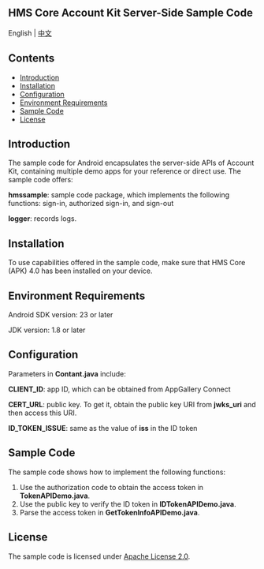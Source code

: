 ## **HMS Core Account Kit Server-Side Sample Code**

English | [中文](README_ZH.md)


## **Contents**

 * [Introduction](#Introduction)
 * [Installation](#Installation)
 * [Configuration](#Configuration)
 * [Environment Requirements](#Environment-Requirements)
 * [Sample Code](#Sample-Code)
 * [License](#License)


## **Introduction**
The sample code for Android encapsulates the server-side APIs of Account Kit, containing multiple demo apps for your reference or direct use. The sample code offers:

**hmssample**: sample code package, which implements the following functions: sign-in, authorized sign-in, and sign-out

**logger**: records logs.

## **Installation**
To use capabilities offered in the sample code, make sure that HMS Core (APK) 4.0 has been installed on your device.
## **Environment Requirements**
Android SDK version: 23 or later

JDK version: 1.8 or later

## **Configuration**
Parameters in **Contant.java** include:

**CLIENT_ID**: app ID, which can be obtained from AppGallery Connect

**CERT_URL**: public key. To get it, obtain the public key URI from **jwks_uri** and then access this URI.

**ID_TOKEN_ISSUE**: same as the value of **iss** in the ID token

## **Sample Code**
The sample code shows how to implement the following functions:

1. Use the authorization code to obtain the access token in **TokenAPIDemo.java**.
2. Use the public key to verify the ID token in **IDTokenAPIDemo.java**.
3. Parse the access token in **GetTokenInfoAPIDemo.java**.

##  **License**
The sample code is licensed under [Apache License 2.0](http://www.apache.org/licenses/LICENSE-2.0).
